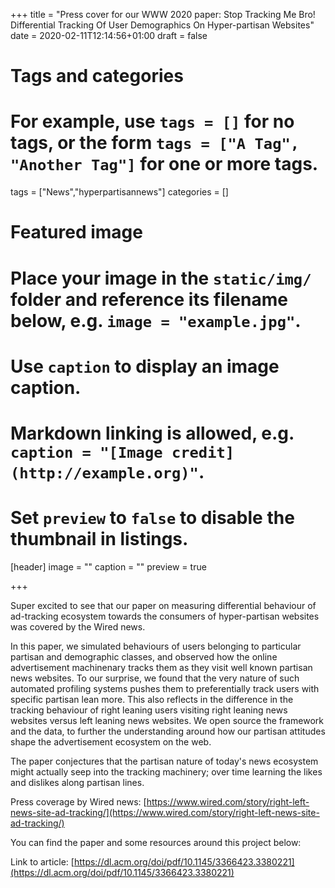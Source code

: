 +++
title = "Press cover for our WWW 2020 paper: Stop Tracking Me Bro! Differential Tracking Of User Demographics On Hyper-partisan Websites"
date = 2020-02-11T12:14:56+01:00
draft = false

# Tags and categories
# For example, use `tags = []` for no tags, or the form `tags = ["A Tag", "Another Tag"]` for one or more tags.
tags = ["News","hyperpartisannews"]
categories = []

# Featured image
# Place your image in the `static/img/` folder and reference its filename below, e.g. `image = "example.jpg"`.
# Use `caption` to display an image caption.
#   Markdown linking is allowed, e.g. `caption = "[Image credit](http://example.org)"`.
# Set `preview` to `false` to disable the thumbnail in listings.
[header]
image = ""
caption = ""
preview = true

+++

Super excited to see that our paper on measuring differential behaviour of ad-tracking ecosystem towards the consumers of hyper-partisan websites was covered by the Wired news. 

In this paper, we simulated behaviours of users belonging to particular partisan and demographic classes, and observed how the online advertisement machinenary tracks them as they visit well known partisan news websites. To our surprise, we found that the very nature of such automated profiling systems pushes them to preferentially track users with specific partisan lean more. This also reflects in the difference in the tracking behaviour of right leaning users visiting right leaning news websites versus left leaning news websites. We open source the framework and the data, to further the understanding around how our partisan attitudes shape the advertisement ecosystem on the web. 

The paper conjectures that the partisan nature of today's news ecosystem might actually seep into the tracking machinery; over time learning the likes and dislikes along partisan lines. 

Press coverage by Wired news: [https://www.wired.com/story/right-left-news-site-ad-tracking/](https://www.wired.com/story/right-left-news-site-ad-tracking/)


You can find the paper and some resources around this project below:

Link to article: [https://dl.acm.org/doi/pdf/10.1145/3366423.3380221](https://dl.acm.org/doi/pdf/10.1145/3366423.3380221)
